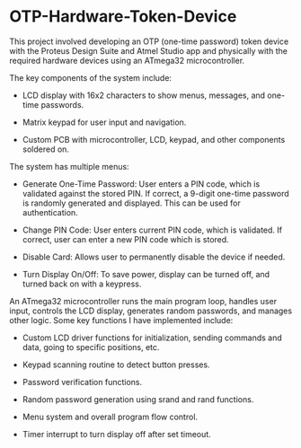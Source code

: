 # OTP-Hardware-Token-Device
 
This project involved developing an OTP (one-time password) token device with the Proteus Design Suite and Atmel Studio app and physically with the required hardware devices using an ATmega32 microcontroller.

The key components of the system include:

- LCD display with 16x2 characters to show menus, messages, and one-time passwords.

- Matrix keypad for user input and navigation.

- Custom PCB with microcontroller, LCD, keypad, and other components soldered on.

The system has multiple menus:

- Generate One-Time Password: User enters a PIN code, which is validated against the stored PIN. If correct, a 9-digit one-time password is randomly generated and displayed. This can be used for authentication.

- Change PIN Code: User enters current PIN code, which is validated. If correct, user can enter a new PIN code which is stored.

- Disable Card: Allows user to permanently disable the device if needed.

- Turn Display On/Off: To save power, display can be turned off, and turned back on with a keypress.

An ATmega32 microcontroller runs the main program loop, handles user input, controls the LCD display, generates random passwords, and manages other logic. Some key functions I have implemented include:

- Custom LCD driver functions for initialization, sending commands and data, going to specific positions, etc.

- Keypad scanning routine to detect button presses.

- Password verification functions.

- Random password generation using srand and rand functions.

- Menu system and overall program flow control.

- Timer interrupt to turn display off after set timeout.
